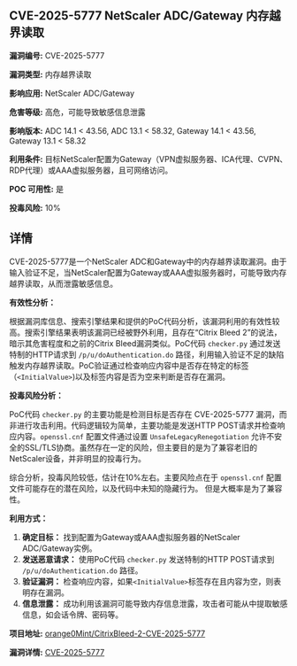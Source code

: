 ## CVE-2025-5777 NetScaler ADC/Gateway 内存越界读取

**漏洞编号:** CVE-2025-5777

**漏洞类型:** 内存越界读取

**影响应用:** NetScaler ADC/Gateway

**危害等级:** 高危，可能导致敏感信息泄露

**影响版本:** ADC 14.1 < 43.56, ADC 13.1 < 58.32, Gateway 14.1 < 43.56, Gateway 13.1 < 58.32

**利用条件:** 目标NetScaler配置为Gateway（VPN虚拟服务器、ICA代理、CVPN、RDP代理）或AAA虚拟服务器，且可网络访问。

**POC 可用性:** 是

**投毒风险:** 10%

## 详情

CVE-2025-5777是一个NetScaler ADC和Gateway中的内存越界读取漏洞。由于输入验证不足，当NetScaler配置为Gateway或AAA虚拟服务器时，可能导致内存越界读取，从而泄露敏感信息。

**有效性分析：**

根据漏洞库信息、搜索引擎结果和提供的PoC代码分析，该漏洞利用的有效性较高。搜索引擎结果表明该漏洞已经被野外利用，且存在“Citrix Bleed 2”的说法，暗示其危害程度和之前的Citrix Bleed漏洞类似。PoC代码 `checker.py` 通过发送特制的HTTP请求到 `/p/u/doAuthentication.do` 路径，利用输入验证不足的缺陷触发内存越界读取。PoC验证通过检查响应内容中是否存在特定的标签（`<InitialValue>`)以及标签内容是否为空来判断是否存在漏洞。

**投毒风险分析：**

PoC代码 `checker.py` 的主要功能是检测目标是否存在 CVE-2025-5777 漏洞，而非进行攻击利用。代码逻辑较为简单，主要功能是发送HTTP POST请求并检查响应内容。`openssl.cnf` 配置文件通过设置 `UnsafeLegacyRenegotiation` 允许不安全的SSL/TLS协商。虽然存在一定的风险，但主要目的是为了兼容老旧的NetScaler设备，并非明显的投毒行为。

综合分析，投毒风险较低，估计在10%左右。主要风险点在于 `openssl.cnf` 配置文件可能存在的潜在风险，以及代码中未知的隐藏行为。 但是大概率是为了兼容性。

**利用方式：**

1.  **确定目标：** 找到配置为Gateway或AAA虚拟服务器的NetScaler ADC/Gateway实例。
2.  **发送恶意请求：** 使用PoC代码 `checker.py` 发送特制的HTTP POST请求到 `/p/u/doAuthentication.do` 路径。
3.  **验证漏洞：** 检查响应内容，如果`<InitialValue>`标签存在且内容为空，则表明存在漏洞。
4.  **信息泄露：** 成功利用该漏洞可能导致内存信息泄露，攻击者可能从中提取敏感信息，如会话令牌、密码等。

**项目地址:** [orange0Mint/CitrixBleed-2-CVE-2025-5777](https://github.com/orange0Mint/CitrixBleed-2-CVE-2025-5777)

**漏洞详情:** [CVE-2025-5777](https://nvd.nist.gov/vuln/detail/CVE-2025-5777)